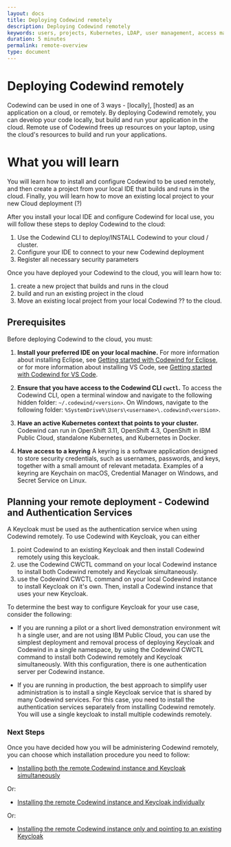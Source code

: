 ```yaml
---
layout: docs
title: Deploying Codewind remotely
description: Deploying Codewind remotely
keywords: users, projects, Kubernetes, LDAP, user management, access management, login, deployment, pod, security, securing cloud connection, remote deployment of Codewind
duration: 5 minutes
permalink: remote-overview
type: document
---
```


# Deploying Codewind remotely

Codewind can be used in one of 3 ways - [locally], [hosted] as an application on a cloud, or remotely. By deploying Codewind remotely, you can develop your code locally, but build and run your application in the cloud. Remote use of Codewind frees up resources on your laptop, using the cloud's resources to build and run your applications. 

# What you will learn

You will learn how to install and configure Codewind to be used remotely, and then create a project from your local IDE that builds and runs in the cloud. Finally, you will learn how to move an existing local project to your new Cloud deployment (?)

After you install your local IDE and configure Codewind for local use, you will follow these steps to deploy Codewind to the cloud:

1. Use the Codewind CLI to deploy/INSTALL Codewind to your cloud / cluster.
2. Configure your IDE to connect to your new Codewind deployment
3. Register all necessary security parameters

Once you have deployed your Codewind to the cloud, you will learn how to:

1. create a new project that builds and runs in the cloud
2. build and run an existing project in the cloud
3. Move an existing local project from your local Codewind ?? to the cloud. 

## Prerequisites

Before deploying Codewind to the cloud, you must:


1. **Install your preferred IDE on your local machine.** 
For more information about installing Eclipse, see [Getting started with Codewind for Eclipse](mdteclipsegettingstarted.html), or for more information about installing VS Code, see [Getting started with Codewind for VS Code](mdt-vsc-getting-started.html).

2. **Ensure that you have access to the Codewind CLI `cwctl`.** To access the Codewind CLI, open a terminal window and navigate to the following hidden folder: `~/.codewind/<version>`. On Windows, navigate to the following folder: `%SystemDrive%\Users\<username>\.codewind\<version>`.

3. **Have an active Kubernetes context that points to your cluster.** Codewind can run in OpenShift 3.11, OpenShift 4.3, OpenShift in IBM Public Cloud, standalone Kubernetes, and Kubernetes in Docker.

4. **Have access to a keyring** A keyring is a software application designed to store security credentials, such as usernames, passwords, and keys, together with a small amount of relevant metadata. Examples of a keyring are Keychain on macOS, Credential Manager on Windows, and Secret Service on Linux.

## Planning your remote deployment - Codewind and Authentication Services

A Keycloak must be used as the authentication service when using Codewind remotely. To use Codewind with Keycloak, you can either
1. point Codewind to an existing Keycloak and then install Codewind remotely using this keycloak.
2. use the Codewind CWCTL command on your local Codewind instance to install both Codewind remotely and Keycloak simultaneously.
3. use the Codewind CWCTL command on your local Codewind instance to install Keycloak on it's own. Then, install a Codewind instance that uses your new Keycloak.

To determine the best way to configure Keycloak for your use case, consider the following:

- If you are running a pilot or a short lived demonstration environment with a single user, and are not using IBM Public Cloud, you can use the simplest deployment and removal process of deploying Keycloak and Codewind in a single namespace, by using the Codewind CWCTL command to install both Codewind remotely and Keycloak simultaneously. With this configuration, there is one authentication server per Codewind instance. 

- If you are running in production, the best approach to simplify user administration is to install a single Keycloak service that is shared by many Codewind services. For this case, you need to install the authentication services separately from installing Codewind remotely. You will use a single keycloak to install multiple codewinds remotely.

### Next Steps

Once you have decided how you will be administering Codewind remotely, you can choose which installation procedure you need to follow:

- [Installing both the remote Codewind instance and Keycloak simultaneously](./remotedeploy-combo.html)

Or:

- [Installing the remote Codewind instance and Keycloak individually](./remotedeploy-single.html)

Or:

- [Installing the remote Codewind instance only and pointing to an existing Keycloak ](./remotedeploy-existingkeycloak.html)
